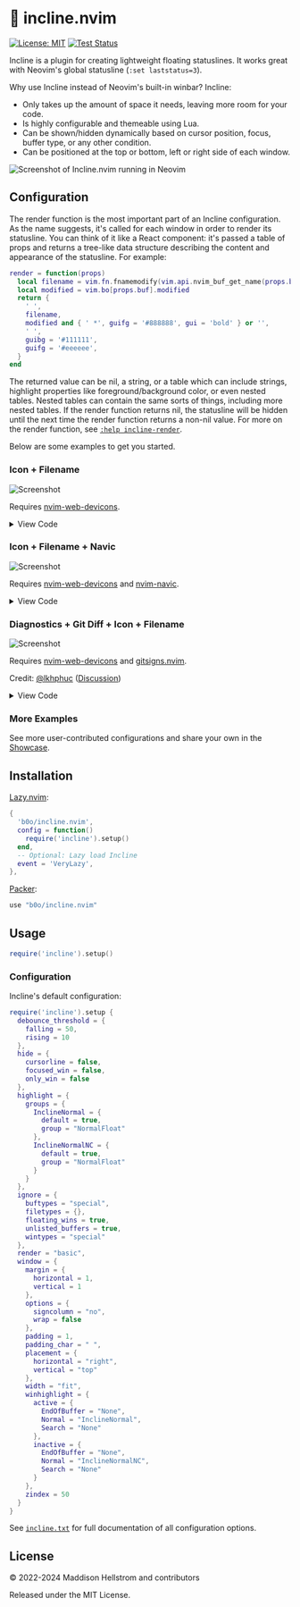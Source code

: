 # 🎈 incline.nvim

[![License: MIT](https://img.shields.io/github/license/b0o/incline.nvim?style=flat&color=green)](https://mit-license.org) [![Test Status](https://img.shields.io/github/actions/workflow/status/b0o/incline.nvim/test.yaml?branch=main&label=tests)](https://github.com/b0o/incline.nvim/actions/workflows/test.yaml)

Incline is a plugin for creating lightweight floating statuslines. It works great with Neovim's global statusline (`:set laststatus=3`).

Why use Incline instead of Neovim's built-in winbar? Incline:

- Only takes up the amount of space it needs, leaving more room for your code.
- Is highly configurable and themeable using Lua.
- Can be shown/hidden dynamically based on cursor position, focus, buffer type, or any other condition.
- Can be positioned at the top or bottom, left or right side of each window.

![Screenshot of Incline.nvim running in Neovim](https://user-images.githubusercontent.com/21299126/167235114-d562ea45-155c-4d82-aaf1-95abb56398b7.png)

## Configuration

The render function is the most important part of an Incline configuration. As the name suggests, it's called for each window in order to render its statusline. You can think of it like a React component: it's passed a table of props and returns a tree-like data structure describing the content and appearance of the statusline. For example:

```lua
render = function(props)
  local filename = vim.fn.fnamemodify(vim.api.nvim_buf_get_name(props.buf), ':t')
  local modified = vim.bo[props.buf].modified
  return {
    ' ',
    filename,
    modified and { ' *', guifg = '#888888', gui = 'bold' } or '',
    ' ',
    guibg = '#111111',
    guifg = '#eeeeee',
  }
end
```

The returned value can be nil, a string, or a table which can include strings, highlight properties like foreground/background color, or even nested tables. Nested tables can contain the same sorts of things, including more nested tables. If the render function returns nil, the statusline will be hidden until the next time the render function returns a non-nil value. For more on the render function, see [`:help incline-render`](https://github.com/b0o/incline.nvim/blob/main/doc/incline.txt#L92).

Below are some examples to get you started.

### Icon + Filename

![Screenshot](https://github.com/b0o/incline.nvim/assets/21299126/f8c2c7d5-e14f-465d-a308-c5128c8ed4eb)

Requires [nvim-web-devicons](https://github.com/nvim-tree/nvim-web-devicons).

<details>
  <summary>View Code</summary>

```lua
local helpers = require 'incline.helpers'
local devicons = require 'nvim-web-devicons'
require('incline').setup {
  window = {
    padding = 0,
    margin = { horizontal = 0 },
  },
  render = function(props)
    local filename = vim.fn.fnamemodify(vim.api.nvim_buf_get_name(props.buf), ':t')
    if filename == '' then
      filename = '[No Name]'
    end
    local ft_icon, ft_color = devicons.get_icon_color(filename)
    local modified = vim.bo[props.buf].modified
    return {
      ft_icon and { ' ', ft_icon, ' ', guibg = ft_color, guifg = helpers.contrast_color(ft_color) } or '',
      ' ',
      { filename, gui = modified and 'bold,italic' or 'bold' },
      ' ',
      guibg = '#44406e',
    }
  end,
}
```
</details>

### Icon + Filename + Navic

![Screenshot](https://github.com/b0o/incline.nvim/assets/21299126/3fc2560a-927e-4bc2-88cc-0fb68561a2ca)

Requires [nvim-web-devicons](https://github.com/nvim-tree/nvim-web-devicons) and [nvim-navic](https://github.com/SmiteshP/nvim-navic).

<details>
  <summary>View Code</summary>

```lua
local helpers = require 'incline.helpers'
local navic = require 'nvim-navic'
local devicons = require 'nvim-web-devicons'
require('incline').setup {
  window = {
    padding = 0,
    margin = { horizontal = 0, vertical = 0 },
  },
  render = function(props)
    local filename = vim.fn.fnamemodify(vim.api.nvim_buf_get_name(props.buf), ':t')
    if filename == '' then
      filename = '[No Name]'
    end
    local ft_icon, ft_color = devicons.get_icon_color(filename)
    local modified = vim.bo[props.buf].modified
    local res = {
      ft_icon and { ' ', ft_icon, ' ', guibg = ft_color, guifg = helpers.contrast_color(ft_color) } or '',
      ' ',
      { filename, gui = modified and 'bold,italic' or 'bold' },
      guibg = '#44406e',
    }
    if props.focused then
      for _, item in ipairs(navic.get_data(props.buf) or {}) do
        table.insert(res, {
          { ' > ', group = 'NavicSeparator' },
          { item.icon, group = 'NavicIcons' .. item.type },
          { item.name, group = 'NavicText' },
        })
      end
    end
    table.insert(res, ' ')
    return res
  end,
}
```
</details>

### Diagnostics + Git Diff + Icon + Filename 

![Screenshot](https://github.com/b0o/incline.nvim/assets/21299126/db581ae7-66b9-468a-9a8c-511539fe1cb0)

Requires [nvim-web-devicons](https://github.com/nvim-tree/nvim-web-devicons) and [gitsigns.nvim](https://github.com/lewis6991/gitsigns.nvim).

Credit: [@lkhphuc](https://github.com/lkhphuc) ([Discussion](https://github.com/b0o/incline.nvim/discussions/32))

<details>
  <summary>View Code</summary>

```lua
local devicons = require 'nvim-web-devicons'
require('incline').setup {
  render = function(props)
    local filename = vim.fn.fnamemodify(vim.api.nvim_buf_get_name(props.buf), ':t')
    if filename == '' then
      filename = '[No Name]'
    end
    local ft_icon, ft_color = devicons.get_icon_color(filename)

    local function get_git_diff()
      local icons = { removed = '', changed = '', added = '' }
      local signs = vim.b[props.buf].gitsigns_status_dict
      local labels = {}
      if signs == nil then
        return labels
      end
      for name, icon in pairs(icons) do
        if tonumber(signs[name]) and signs[name] > 0 then
          table.insert(labels, { icon .. signs[name] .. ' ', group = 'Diff' .. name })
        end
      end
      if #labels > 0 then
        table.insert(labels, { '┊ ' })
      end
      return labels
    end

    local function get_diagnostic_label()
      local icons = { error = '', warn = '', info = '', hint = '' }
      local label = {}

      for severity, icon in pairs(icons) do
        local n = #vim.diagnostic.get(props.buf, { severity = vim.diagnostic.severity[string.upper(severity)] })
        if n > 0 then
          table.insert(label, { icon .. n .. ' ', group = 'DiagnosticSign' .. severity })
        end
      end
      if #label > 0 then
        table.insert(label, { '┊ ' })
      end
      return label
    end

    return {
      { get_diagnostic_label() },
      { get_git_diff() },
      { (ft_icon or '') .. ' ', guifg = ft_color, guibg = 'none' },
      { filename .. ' ', gui = vim.bo[props.buf].modified and 'bold,italic' or 'bold' },
      { '┊  ' .. vim.api.nvim_win_get_number(props.win), group = 'DevIconWindows' },
    }
  end,
}
```
</details>

### More Examples

See more user-contributed configurations and share your own in the [Showcase](https://github.com/b0o/incline.nvim/discussions/categories/showcase).

## Installation

[Lazy.nvim](https://github.com/folke/lazy.nvim):

```lua
{
  'b0o/incline.nvim',
  config = function()
    require('incline').setup()
  end,
  -- Optional: Lazy load Incline
  event = 'VeryLazy',
},
```

[Packer](https://github.com/wbthomason/packer.nvim):

```lua
use "b0o/incline.nvim"
```

## Usage

```lua
require('incline').setup()
```

### Configuration

Incline's default configuration:

<!--DEFAULT_CONFIG-->

```lua
require('incline').setup {
  debounce_threshold = {
    falling = 50,
    rising = 10
  },
  hide = {
    cursorline = false,
    focused_win = false,
    only_win = false
  },
  highlight = {
    groups = {
      InclineNormal = {
        default = true,
        group = "NormalFloat"
      },
      InclineNormalNC = {
        default = true,
        group = "NormalFloat"
      }
    }
  },
  ignore = {
    buftypes = "special",
    filetypes = {},
    floating_wins = true,
    unlisted_buffers = true,
    wintypes = "special"
  },
  render = "basic",
  window = {
    margin = {
      horizontal = 1,
      vertical = 1
    },
    options = {
      signcolumn = "no",
      wrap = false
    },
    padding = 1,
    padding_char = " ",
    placement = {
      horizontal = "right",
      vertical = "top"
    },
    width = "fit",
    winhighlight = {
      active = {
        EndOfBuffer = "None",
        Normal = "InclineNormal",
        Search = "None"
      },
      inactive = {
        EndOfBuffer = "None",
        Normal = "InclineNormalNC",
        Search = "None"
      }
    },
    zindex = 50
  }
}
```

<!--/DEFAULT_CONFIG-->

See [`incline.txt`](https://github.com/b0o/incline.nvim/blob/main/doc/incline.txt) for full documentation of all configuration options.


## License

&copy; <!--COPYRIGHT-->2022-2024 Maddison Hellstrom and contributors<!--/COPYRIGHT-->

Released under the MIT License.
